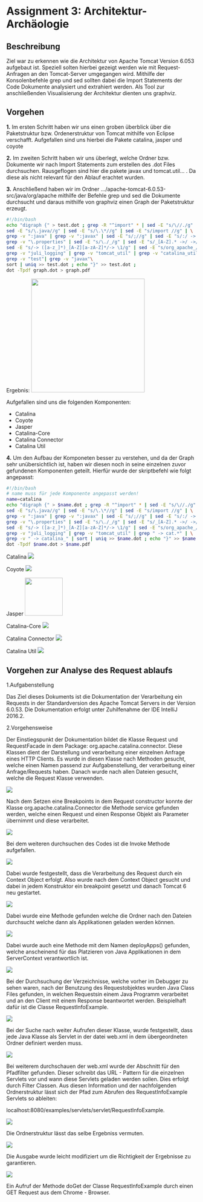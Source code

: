 
#  Assignment 3: Architektur-Archäologie
## Beschreibung
Ziel war zu erkennen wie die  Architektur von Apache Tomcat Version 6.053 aufgebaut ist. Speziell solten hierbei gezeigt werden wie mit Request-Anfragen an den Tomcat-Server umgegangen wird. Mithilfe der Konsolenbefehle grep und sed sollten dabei die Import Statements der Code Dokumente analysiert und extrahiert werden. Als Tool zur anschließenden Visualisierung der Architektur dienten uns graphviz.
## Vorgehen 
**1.** Im ersten Schritt haben wir uns einen groben überblick über die Paketstruktur bzw. Ordenerstruktur von Tomcat mithilfe von Eclipse verschafft. 
Aufgefallen sind uns hierbei die Pakete catalina, jasper und coyote

**2.** Im zweiten Schritt haben wir uns überlegt, welche Ordner bzw. Dokumente wir nach Import Statements zum erstellen des .dot Files durchsuchen. Rausgeflogen sind hier die pakete javax und tomcat.util... . Da diese als nicht relevant für den Ablauf erachtet wurden. 

**3.**  Anschließend haben wir im Ordner .../apache-tomcat-6.0.53-src/java/org/apache
mithilfe der Befehle grep und sed die Dokumente durchsucht und daraus mithilfe von graphviz einen Graph der Paketstruktur erzeugt.

```bash
#!/bin/bash
echo "digraph {" > test.dot ; grep -R "^import" * | sed -E "s/\//./g" | \
sed -E "s/\.java//g" | sed -E "s/\.\*//g" | sed -E "s/import //g" | \
grep -v ":java" | grep -v ":javax" | sed -E "s/;//g" | sed -E "s/:/ -> /" | \
grep -v "\.properties" | sed -E "s/\./_/g" | sed -E "s/_[A-Z].* ->/ ->/g" | \
sed -E "s/-> ([a-z_]*)_[A-Z][a-zA-Z]*/-> \1/g" | sed -E "s/org_apache_//g" | \
grep -v "juli_logging" | grep -v "tomcat_util" | grep -v "catalina_util" |
grep -v "test"| grep -v "javax"\
sort | uniq >> test.dot ; echo "}" >> test.dot ; 
dot -Tpdf graph.dot > graph.pdf
```
Ergebnis: 
<img src="Bilder/test.png "  height="300">

Aufgefallen sind uns die folgenden Komponenten:

* Catalina 
* Coyote
* Jasper
* Catalina-Core
* Catalina Connector
* Catalina Util




**4.** Um den Aufbau der Komponeten besser zu verstehen, und da der Graph sehr unübersichtlich ist, haben wir diesen noch in seine einzelnen zuvor gefundenen Komponenten geteilt. Hierfür wurde der skriptbefehl wie folgt angepasst: 


```bash
#!/bin/bash
# name muss für jede Komponente angepasst werden!
name=catalina
echo "digraph {" > $name.dot ; grep -R "^import" * | sed -E "s/\//./g" | \
sed -E "s/\.java//g" | sed -E "s/\.\*//g" | sed -E "s/import //g" | \
grep -v ":java" | grep -v ":javax" | sed -E "s/;//g" | sed -E "s/:/ -> /" | \
grep -v "\.properties" | sed -E "s/\./_/g" | sed -E "s/_[A-Z].* ->/ ->/g" | \
sed -E "s/-> ([a-z_]*)_[A-Z][a-zA-Z]*/-> \1/g" | sed -E "s/org_apache_//g" | \
grep -v "juli_logging" | grep -v "tomcat_util" | grep " -> cat.*" | \
grep -v " -> catalina_" | sort | uniq >> $name.dot ; echo "}" >> $name.dot ; \
dot -Tpdf $name.dot > $name.pdf 
```
Catalina
<img src="pdf/coyote.png ">

Coyote
<img src="pdf/coyote.png ">

Jasper
<img src="pdf/jasper.png " height = "100">

Catalina-Core
<img src="pdf/coyote.png ">

Catalina Connector
<img src="pdf/coyote.png ">

Catalina Util
<img src="pdf/coyote.png ">


 ## Vorgehen zur Analyse des Request ablaufs 
 
1.Aufgabenstellung

Das Ziel dieses Dokuments ist die Dokumentation der Verarbeitung ein Requests in der Standardversion des Apache Tomcat Servers in der Version 6.0.53. Die Dokumentation erfolgt unter Zuhilfenahme der IDE IntelliJ 2016.2.

2.Vorgehensweise

Der Einstiegspunkt der Dokumentation bildet die Klasse Request und RequestFacade in dem Package: org.apache.catalina.connector. Diese Klassen dient der Darstellung und verarbeitung einer einzelnen Anfrage eines HTTP Clients. Es wurde in diesen Klasse nach Methoden gesucht, welche einen Namen passend zur Aufgabenstellung, der verarbeitung einer Anfrage/Requests haben.
Danach wurde nach allen Dateien gesucht, welche die Request Klasse verwenden.

<img src="Bilder/image2.png ">

Nach dem Setzen eine Breakpoints in dem Request constructor konnte der Klasse org.apache.catalina.Connector die Methode service gefunden werden, welche einen Request und einen Response Objekt als Parameter übernimmt und diese verarbeitet.

<img src="Bilder/image10.png ">

Bei dem weiteren durchsuchen des Codes ist die Invoke Methode aufgefallen.

<img src="Bilder/image1.png ">

Dabei wurde festgestellt, dass die Verarbeitung des Request durch ein Context Object erfolgt.
Also wurde nach dem Context Object gesucht und dabei in jedem Konstruktor ein breakpoint gesetzt und danach Tomcat 6 neu gestartet.

<img src="Bilder/image4.png ">

Dabei wurde eine Methode gefunden welche die Ordner nach den Dateien durchsucht welche dann als Applikationen geladen werden können.

<img src="Bilder/image8.png ">

Dabei wurde auch eine Methode mit dem Namen deployApps() gefunden, welche anscheinend für das Platzieren von Java Applikationen in dem ServerContext verantwortlich ist.

<img src="Bilder/image6.png ">

Bei der Durchsuchung der Verzeichnisse, welche vorher im Debugger zu sehen waren,  nach der Benutzung des Requestobjektes wurden Java Class Files gefunden, in welchen Requestsin einem Java Programm verarbeitet und an den Client mit einem Response beantwortet werden. Beispielhaft dafür ist die Classe RequestInfoExample.

<img src="Bilder/image5.png ">

Bei der Suche nach weiter Aufrufen dieser Klasse, wurde festgestellt, dass jede Java Klasse als Servlet  in der datei web.xml in dem übergeordneten Ordner definiert werden muss.

<img src="Bilder/image3.png ">

Bei weiterem durchschauen der web.xml wurde der Abschnitt für den Pfadfilter gefunden.
Dieser schreibt das URL - Pattern für die einzelnen Servlets vor und wann diese Servlets geladen werden sollen. Dies erfolgt durch Filter Classen.
Aus diesen Information und der nachfolgenden Ordnerstruktur lässt sich der Pfad zum Abrufen des RequestInfoExample Servlets so ableiten:

localhost:8080/examples/servlets/servlet/RequestInfoExample.

<img src="Bilder/image7.png ">

Die Ordnerstruktur lässt das selbe Ergebniss vermuten.

<img src="Bilder/image9.png ">

Die Ausgabe wurde leicht modifiziert um die Richtigkeit der Ergebnisse zu garantieren.

<img src="Bilder/image11.png ">

Ein Aufruf der Methode doGet der Classe RequestInfoExample durch einen GET Request aus dem Chrome - Browser.

